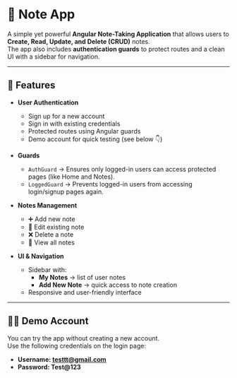# 📝 Note App

A simple yet powerful **Angular Note-Taking Application** that allows users to **Create, Read, Update, and Delete (CRUD)** notes.  
The app also includes **authentication guards** to protect routes and a clean UI with a sidebar for navigation.  

---

## 🚀 Features

- **User Authentication**
  - Sign up for a new account
  - Sign in with existing credentials
  - Protected routes using Angular guards
  - Demo account for quick testing (see below 👇)

- **Guards**
  - `AuthGuard` → Ensures only logged-in users can access protected pages (like Home and Notes).
  - `LoggedGuard` → Prevents logged-in users from accessing login/signup pages again.

- **Notes Management**
  - ➕ Add new note
  - 📝 Edit existing note
  - ❌ Delete a note
  - 📄 View all notes

- **UI & Navigation**
  - Sidebar with:
    - **My Notes** → list of user notes
    - **Add New Note** → quick access to note creation
  - Responsive and user-friendly interface

---

## 🧑‍💻 Demo Account

You can try the app without creating a new account.  
Use the following credentials on the login page:
  - **Username: testtt@gmail.com**
  - **Password: Test@123**
